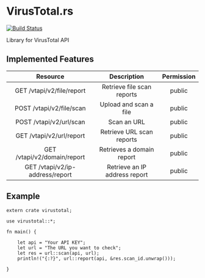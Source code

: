 # VirusTotal.rs

[![Build Status](https://travis-ci.org/owlinux1000/virustotal.rs.svg?branch=master)](https://travis-ci.org/owlinux1000/virustotal.rs)

Library for VirusTotal API

## Implemented Features

|Resource|Description|Permission|
|:---:|:---:|:---:|
|GET /vtapi/v2/file/report|Retrieve file scan reports|public|
|POST /vtapi/v2/file/scan|Upload and scan a file|public|
|POST /vtapi/v2/url/scan|Scan an URL|public|
|GET /vtapi/v2/url/report|Retrieve URL scan reports|public|
|GET /vtapi/v2/domain/report|Retrieves a domain report|public|
|GET /vtapi/v2/ip-address/report|Retrieve an IP address report|public|

## Example

```
extern crate virustotal;

use virustotal::*;

fn main() {

    let api = "Your API KEY";
    let url = "The URL you want to check";
    let res = url::scan(api, url);
    println!("{:?}", url::report(api, &res.scan_id.unwrap()));
    
}
```

